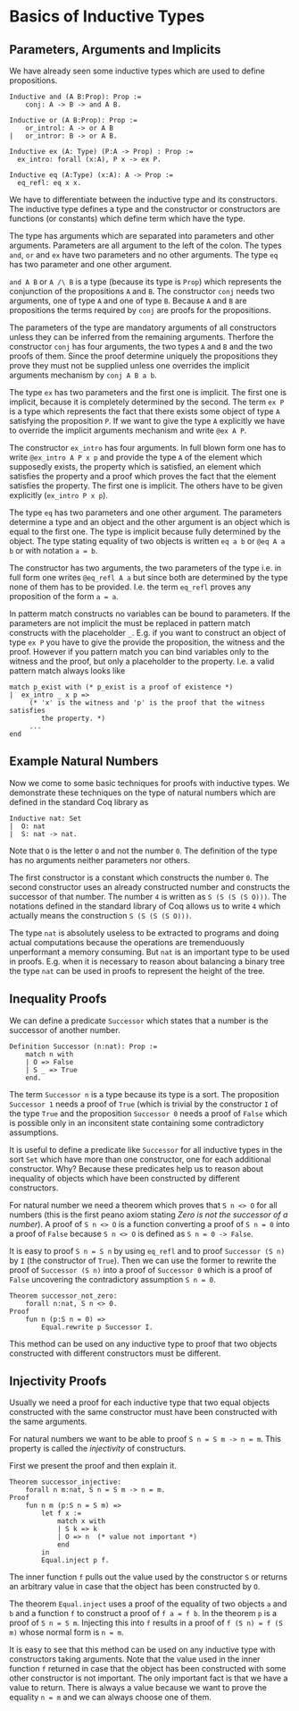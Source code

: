 # Basics of Inductive Types


## Parameters, Arguments and Implicits

We have already seen some inductive types which are used to define
propositions.

    Inductive and (A B:Prop): Prop :=
        conj: A -> B -> and A B.

    Inductive or (A B:Prop): Prop :=
        or_introl: A -> or A B
    |   or_intror: B -> or A B.

    Inductive ex (A: Type) (P:A -> Prop) : Prop :=
      ex_intro: forall (x:A), P x -> ex P.

    Inductive eq (A:Type) (x:A): A -> Prop :=
      eq_refl: eq x x.

We have to differentiate between the inductive type and its constructors. The
inductive type defines a type and the constructor or constructors are
functions (or constants) which define term which have the type.

The type has arguments which are separated into parameters and other
arguments. Parameters are all argument to the left of the colon. The types
`and`, `or` and `ex` have two parameters and no other arguments. The type `eq`
has two parameter and one other argument.

`and A B` or `A /\ B` is a type (because its type is `Prop`) which represents
the conjunction of the propositions `A` and `B`. The constructor `conj` needs
two arguments, one of type `A` and one of type `B`. Because `A` and `B` are
propositions the terms required by `conj` are proofs for the propositions.

The parameters of the type are mandatory arguments of all constructors unless
they can be inferred from the remaining arguments. Therfore the constructor
`conj` has four arguments, the two types `A` and `B` and the two proofs of
them. Since the proof determine uniquely the propositions they prove they must
not be supplied unless one overrides the implicit arguments mechanism by `conj
A B a b`.

The type `ex` has two parameters and the first one is implicit. The first one
is implicit, because it is completely determined by the second. The term `ex
P` is a type which represents the fact that there exists some object of type `A`
satisfying the proposition `P`. If we want to give the type `A` explicitly we
have to override the implicit arguments mechanism and write `@ex A P`.

The constructor `ex_intro` has four arguments. In full blown form one has to
write `@ex_intro A P x p` and provide the type `A` of the element which
supposedly exists, the property which is satisfied, an element which satisfies
the property and a proof which proves the fact that the element satisfies the
property. The first one is implicit. The others have to be given explicitly
(`ex_intro P x p`).

The type `eq` has two parameters and one other argument. The parameters
determine a type and an object and the other argument is an object which is
equal to the first one. The type is implicit because fully determined by the
object. The type stating equality of two objects is written `eq a b` or `@eq A
a b` or with notation `a = b`.

The constructor has two arguments, the two parameters of the type i.e. in full
form one writes `@eq_refl A a` but since both are determined by the type none
of them has to be provided. I.e. the term `eq_refl` proves any proposition of
the form `a = a`.

In patterm match constructs no variables can be bound to parameters. If the
parameters are not implicit the must be replaced in pattern match constructs
with the placeholder `_`. E.g. if you want to construct an object of type `ex
P` you have to give the provide the proposition, the witness and the
proof. However if you pattern match you can bind variables only to the witness
and the proof, but only a placeholder to the property. I.e. a valid pattern
match always looks like

    match p_exist with (* p_exist is a proof of existence *)
    |  ex_intro _ x p =>
         (* 'x' is the witness and 'p' is the proof that the witness satisfies
            the property. *)
         ...
    end



## Example Natural Numbers

Now we come to some basic techniques for proofs with inductive types. We
demonstrate these techniques on the type of natural numbers which are defined
in the standard Coq library as

    Inductive nat: Set
    |  O: nat
    |  S: nat -> nat.

Note that `O` is the letter `O` and not the number `0`. The definition of the
type has no arguments neither parameters nor others.

The first constructor is a constant which constructs the number `0`. The
second constructor uses an already constructed number and constructs the
successor of that number. The number `4` is written as `S (S (S (S O)))`. The
notations defined in the standard library of Coq allows us to write `4` which
actually means the construction `S (S (S (S O)))`.

The type `nat` is absolutely useless to be extracted to programs and doing
actual computations because the operations are tremenduously unperformant a
memory consuming. But `nat` is an important type to be used in
proofs. E.g. when it is necessary to reason about balancing a binary tree the
type `nat` can be used in proofs to represent the height of the tree.



## Inequality Proofs

We can define a predicate `Successor` which states that a number is the
successor of another number.

    Definition Successor (n:nat): Prop :=
        match n with
        | O => False
        | S _ => True
        end.

The term `Successor n` is a type because its type is a sort. The proposition
`Successor 1` needs a proof of `True` (which is trivial by the constructor `I`
of the type `True` and the proposition `Successor 0` needs a proof of `False`
which is possible only in an inconsitent state containing some contradictory
assumptions.

It is useful to define a predicate like `Successor` for all inductive types in
the sort `Set` which have more than one constructor, one for each additional
constructor. Why? Because these predicates help us to reason about inequality
of objects which have been constructed by different constructors.

For natural number we need a theorem which proves that `S n <> O` for all
numbers (this is the first peano axiom stating _Zero is not the successor of
a number_). A proof of `S n <> O` is a function converting a proof of `S n =
0` into a proof of `False` because `S n <> O` is defined as `S n = 0 ->
False`.

It is easy to proof `S n = S n` by using `eq_refl` and to proof `Successor (S
n)` by `I` (the constructor of `True`). Then we can use the former to rewrite
the proof of `Successor (S n)` into a proof of `Successor 0` which is a proof
of `False` uncovering the contradictory assumption `S n = 0`.

    Theorem successor_not_zero:
        forall n:nat, S n <> 0.
    Proof
        fun n (p:S n = 0) =>
            Equal.rewrite p Successor I.

This method can be used on any inductive type to proof that two objects
constructed with different constructors must be different.


## Injectivity Proofs

Usually we need a proof for each inductive type that two equal objects
constructed with the same constructor must have been constructed with the same
arguments.

For natural numbers we want to be able to proof `S n = S m -> n = m`. This
property is called the _injectivity_ of constructurs.

First we present the proof and then explain it.

    Theorem successor_injective:
        forall n m:nat, S n = S m -> n = m.
    Proof
        fun n m (p:S n = S m) =>
            let f x :=
                match x with
                | S k => k
                | O => n  (* value not important *)
                end
            in
            Equal.inject p f.

The inner function `f` pulls out the value used by the constructor `S` or
returns an arbitrary value in case that the object has been constructed by
`O`.

The theorem `Equal.inject` uses a proof of the equality of two objects `a` and
`b` and a function `f` to construct a proof of `f a = f b`. In the theorem `p`
is a proof of `S n = S m`. Injecting this into `f` results in a proof of `f (S
n) = f (S m)` whose normal form is `n = m`.

It is easy to see that this method can be used on any inductive type with
constructors taking arguments. Note that the value used in the inner function
`f` returned in case that the object has been constructed with some other
constructor is not important. The only important fact is that we have a value
to return. There is always a value because we want to prove the equality `n =
m` and we can always choose one of them.




<!---
Local Variables:
mode: outline
coding: iso-latin-1
outline-regexp: "#+"
End:
-->
